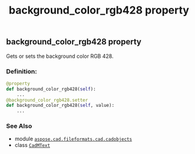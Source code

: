 ﻿---
title: background_color_rgb428 property
second_title: Aspose.CAD for Python via .NET API References
description: 
type: docs
weight: 310
url: /python-net/aspose.cad.fileformats.cad.cadobjects/cadmtext/background_color_rgb428/
is_root: false
---

## background_color_rgb428 property


Gets or sets the background color RGB 428.
### Definition:
```python
@property
def background_color_rgb428(self):
    ...
@background_color_rgb428.setter
def background_color_rgb428(self, value):
    ...
```

### See Also
* module [`aspose.cad.fileformats.cad.cadobjects`](../../)
* class [`CadMText`](/cad/python-net/aspose.cad.fileformats.cad.cadobjects/cadmtext)
